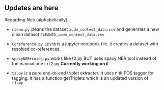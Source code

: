 ## Updates are here ##

Regarding files (alphabetically):

- ```clean.py``` cleans the dataset ```icdm_contest_data.csv``` and generates a new clean dataset ```CLEANED_icdm_contest_data.csv```

- ```Coreference.py.ipynb``` is a jupyter notebook file. It creates a dataset with resolved co-references. 

- ```spacyNER+rules.py``` works like t2.py BUT uses spacy NER tool instead of the manual one in t2.py **Currently working on it**

- ```t2.py``` is a pure end-to-end triplet extracter. It uses nltk POS tagger for tagging. It has a function getTriplets which is an updated version of ```t1.py```
